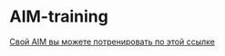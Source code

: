 # AIM-training
[Свой AIM вы можете потренировать по этой ссылке](https://tashiev.github.io/AIM-training/)

